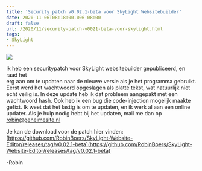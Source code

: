 ```yaml
---
title: 'Security patch v0.02.1-beta voor SkyLight Websitebuilder'
date: 2020-11-06T08:18:00.006-08:00
draft: false
url: /2020/11/security-patch-v0021-beta-voor-skylight.html
tags: 
- SkyLight
---
```


[![](https://1.bp.blogspot.com/-AGKDCpdCNO8/Xs6_kyjly4I/AAAAAAAAHiU/ra4e3GErKFM74JzORlXorxl-HxojIhDhwCPcBGAYYCw/w198-h104/42A945F5-7EEC-4754-A9BA-3DAD9A8676E0.png)](https://1.bp.blogspot.com/-AGKDCpdCNO8/Xs6_kyjly4I/AAAAAAAAHiU/ra4e3GErKFM74JzORlXorxl-HxojIhDhwCPcBGAYYCw/s1200/42A945F5-7EEC-4754-A9BA-3DAD9A8676E0.png)

Ik heb een securitypatch voor SkyLight websitebuilder gepubliceerd, en raad het  
erg aan om te updaten naar de nieuwe versie als je het programma gebruikt. Eerst werd het wachtwoord opgeslagen als platte tekst, wat natuurlijk niet echt veilig is. In deze update heb ik dat probleem aangepakt met een wachtwoord hash. Ook heb ik een bug die code-injection mogelijk maakte gefixt. Ik weet dat het lastig is om te updaten, en ik werk al aan een online updater. Als je hulp nodig hebt bij het updaten, mail me dan op robin@geheimesite.nl

Je kan de download voor de patch hier vinden: [https://github.com/RobinBoers/SkyLight-Website-Editor/releases/tag/v0.02.1-beta](https://github.com/RobinBoers/SkyLight-Website-Editor/releases/tag/v0.02.1-beta)  

\-Robin
